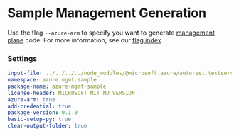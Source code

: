 # Sample Management Generation

Use the flag `--azure-arm` to specify you want to generate [management plane][mgmt] code. For more information, see our [flag index][flag_index]

### Settings

``` yaml
input-file: ../../../../node_modules/@microsoft.azure/autorest.testserver/swagger/head.json
namespace: azure.mgmt.sample
package-name: azure-mgmt-sample
license-header: MICROSOFT_MIT_NO_VERSION
azure-arm: true
add-credential: true
package-version: 0.1.0
basic-setup-py: true
clear-output-folder: true
```

<!-- LINKS -->
[mgmt]: https://docs.microsoft.com/azure/azure-resource-manager/management/control-plane-and-data-plane#control-plane
[flag_index]: https://github.com/Azure/autorest/tree/master/docs/generate/flags.md